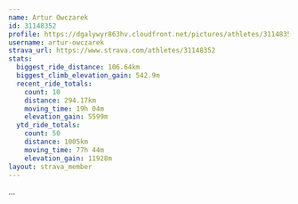 ```yaml
---
name: Artur Owczarek
id: 31148352
profile: https://dgalywyr863hv.cloudfront.net/pictures/athletes/31148352/15906846/1/large.jpg
username: artur-owczarek
strava_url: https://www.strava.com/athletes/31148352
stats:
  biggest_ride_distance: 106.64km
  biggest_climb_elevation_gain: 542.9m
  recent_ride_totals:
    count: 10
    distance: 294.17km
    moving_time: 19h 04m
    elevation_gain: 5599m
  ytd_ride_totals:
    count: 50
    distance: 1005km
    moving_time: 77h 44m
    elevation_gain: 11928m
layout: strava_member
--- 
```

...
